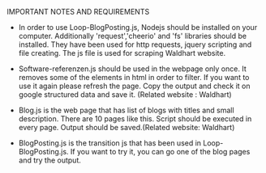 IMPORTANT NOTES AND REQUIREMENTS
- In order to use Loop-BlogPosting.js, Nodejs should be installed on your computer. Additionally 'request','cheerio' and 'fs' libraries should be installed. They have been used for http requests, jquery scripting and file creating. The js file is used for scraping Waldhart website.

- Software-referenzen.js should be used in the webpage only once. It removes some of the elements in html in order to filter. If you want to use it again please refresh the page. Copy the output and check it on google structured data and save it. (Related website : Waldhart) 

- Blog.js is the web page that has list of blogs with titles and small description. There are 10 pages like this. Script should be executed in every page. Output should be saved.(Related website: Waldhart)

- BlogPosting.js is the transition js that has been used in Loop-BlogPosting.js. If you want to try it, you can go one of the blog pages and try the output.
